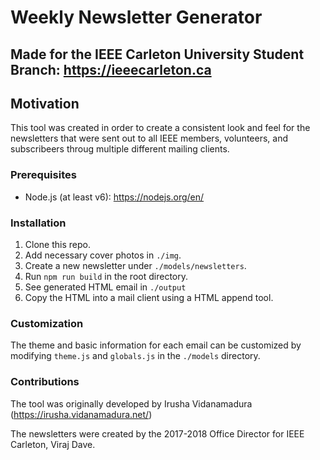 # Weekly Newsletter Generator
## Made for the IEEE Carleton University Student Branch: https://ieeecarleton.ca

## Motivation
This tool was created in order to create a consistent look and feel for the newsletters that were sent out to all IEEE members, volunteers, and subscribeers throug multiple different mailing clients.

### Prerequisites
* Node.js (at least v6): https://nodejs.org/en/

### Installation
1. Clone this repo.
2. Add necessary cover photos in `./img`.
3. Create a new newsletter under `./models/newsletters`.
4. Run `npm run build` in the root directory.
5. See generated HTML email in `./output`
6. Copy the HTML into a mail client using a HTML append tool.


### Customization
The theme and basic information for each email can be customized by modifying `theme.js` and `globals.js` in the `./models` directory.


### Contributions
The tool was originally developed by Irusha Vidanamadura (https://irusha.vidanamadura.net/)

The newsletters were created by the 2017-2018 Office Director for IEEE Carleton, Viraj Dave.